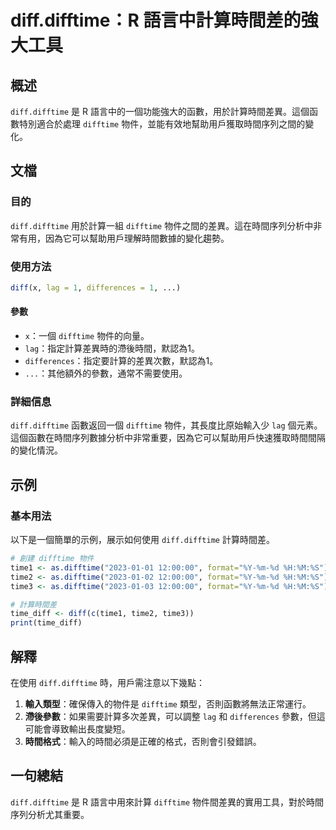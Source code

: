 <!--
Meta Description: # diff.difftime：R 語言中計算時間差的強大工具 ## 概述 `diff.difftime` 是 R 語言中的一個功能強大的函數，用於計算時間差異。這個函數特別適合於處理 `difftime` 物件，並能有效地幫助用戶獲取時間序列之間的變化。 ## 文檔 ### 目的 `diff.di...
Meta Keywords: difftime, diff, lag, differences, 2023
-->

# diff.difftime：R 語言中計算時間差的強大工具

## 概述
`diff.difftime` 是 R 語言中的一個功能強大的函數，用於計算時間差異。這個函數特別適合於處理 `difftime` 物件，並能有效地幫助用戶獲取時間序列之間的變化。

## 文檔

### 目的
`diff.difftime` 用於計算一組 `difftime` 物件之間的差異。這在時間序列分析中非常有用，因為它可以幫助用戶理解時間數據的變化趨勢。

### 使用方法
```R
diff(x, lag = 1, differences = 1, ...)
```

#### 參數
- `x`：一個 `difftime` 物件的向量。
- `lag`：指定計算差異時的滯後時間，默認為1。
- `differences`：指定要計算的差異次數，默認為1。
- `...`：其他額外的參數，通常不需要使用。

### 詳細信息
`diff.difftime` 函數返回一個 `difftime` 物件，其長度比原始輸入少 `lag` 個元素。這個函數在時間序列數據分析中非常重要，因為它可以幫助用戶快速獲取時間間隔的變化情況。

## 示例

### 基本用法
以下是一個簡單的示例，展示如何使用 `diff.difftime` 計算時間差。

```R
# 創建 difftime 物件
time1 <- as.difftime("2023-01-01 12:00:00", format="%Y-%m-%d %H:%M:%S")
time2 <- as.difftime("2023-01-02 12:00:00", format="%Y-%m-%d %H:%M:%S")
time3 <- as.difftime("2023-01-03 12:00:00", format="%Y-%m-%d %H:%M:%S")

# 計算時間差
time_diff <- diff(c(time1, time2, time3))
print(time_diff)
```

## 解釋
在使用 `diff.difftime` 時，用戶需注意以下幾點：

1. **輸入類型**：確保傳入的物件是 `difftime` 類型，否則函數將無法正常運行。
2. **滯後參數**：如果需要計算多次差異，可以調整 `lag` 和 `differences` 參數，但這可能會導致輸出長度變短。
3. **時間格式**：輸入的時間必須是正確的格式，否則會引發錯誤。

## 一句總結
`diff.difftime` 是 R 語言中用來計算 `difftime` 物件間差異的實用工具，對於時間序列分析尤其重要。